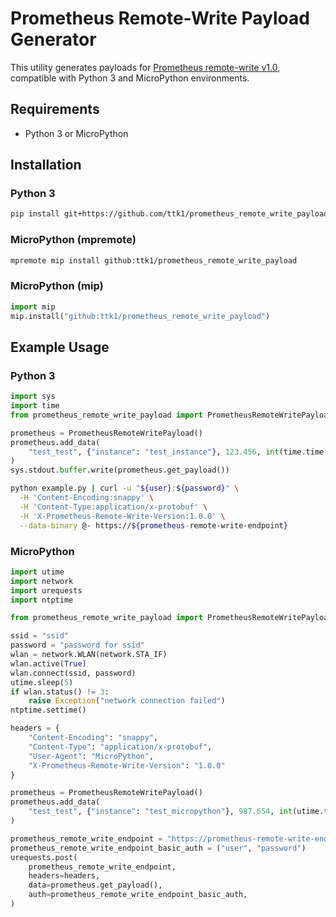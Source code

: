 # Prometheus Remote-Write Payload Generator

This utility generates payloads for [Prometheus remote-write v1.0](https://prometheus.io/docs/concepts/remote_write_spec/), compatible with Python 3 and MicroPython environments.

## Requirements

* Python 3 or MicroPython

## Installation

### Python 3

```sh
pip install git+https://github.com/ttk1/prometheus_remote_write_payload.git
```

### MicroPython (mpremote)

```sh
mpremote mip install github:ttk1/prometheus_remote_write_payload
```

### MicroPython (mip)

```py
import mip
mip.install("github:ttk1/prometheus_remote_write_payload")
```

## Example Usage

### Python 3

```py
import sys
import time
from prometheus_remote_write_payload import PrometheusRemoteWritePayload

prometheus = PrometheusRemoteWritePayload()
prometheus.add_data(
    "test_test", {"instance": "test_instance"}, 123.456, int(time.time() * 1000)
)
sys.stdout.buffer.write(prometheus.get_payload())
```

```sh
python example.py | curl -u "${user}:${password}" \
  -H 'Content-Encoding:snappy' \
  -H 'Content-Type:application/x-protobuf' \
  -H 'X-Prometheus-Remote-Write-Version:1.0.0' \
  --data-binary @- https://${prometheus-remote-write-endpoint}
```

### MicroPython

```py
import utime
import network
import urequests
import ntptime

from prometheus_remote_write_payload import PrometheusRemoteWritePayload

ssid = "ssid"
password = "password for ssid"
wlan = network.WLAN(network.STA_IF)
wlan.active(True)
wlan.connect(ssid, password)
utime.sleep(5)
if wlan.status() != 3:
    raise Exception("network connection failed")
ntptime.settime()

headers = {
    "Content-Encoding": "snappy",
    "Content-Type": "application/x-protobuf",
    "User-Agent": "MicroPython",
    "X-Prometheus-Remote-Write-Version": "1.0.0"
}

prometheus = PrometheusRemoteWritePayload()
prometheus.add_data(
    "test_test", {"instance": "test_micropython"}, 987.654, int(utime.time() * 1000)
)

prometheus_remote_write_endpoint = "https://prometheus-remote-write-endpoint"
prometheus_remote_write_endpoint_basic_auth = ("user", "password")
urequests.post(
    prometheus_remote_write_endpoint,
    headers=headers,
    data=prometheus.get_payload(),
    auth=prometheus_remote_write_endpoint_basic_auth,
)
```
